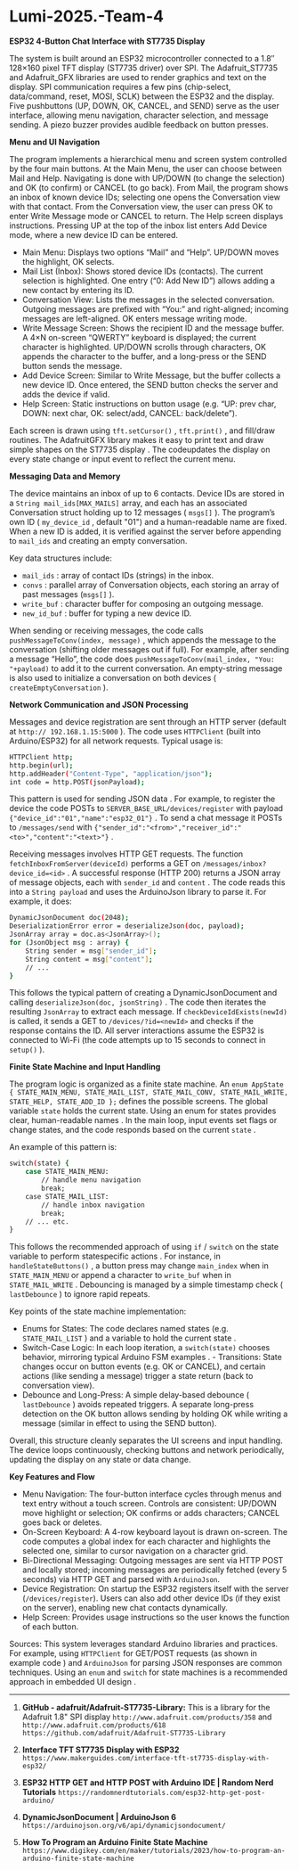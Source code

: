 # Lumi-2025.-Team-4
**ESP32 4-Button Chat Interface with ST7735 Display**

The system is built around an ESP32 microcontroller connected to a 1.8″ 128×160 pixel TFT display (ST7735 driver) over SPI. The Adafruit_ST7735 and Adafruit_GFX libraries are used to render graphics and text on the display. SPI communication requires a few pins (chip-select, data/command, reset, MOSI, SCLK) between the ESP32 and the display. Five pushbuttons (UP, DOWN, OK, CANCEL, and SEND) serve as the user interface, allowing menu navigation, character selection, and message sending. A piezo buzzer provides audible feedback on button presses.

**Menu and UI Navigation**

The program implements a hierarchical menu and screen system controlled by the four main buttons.
At the Main Menu, the user can choose between Mail and Help. Navigating is done with UP/DOWN (to
change the selection) and OK (to confirm) or CANCEL (to go back). From Mail, the program shows an
inbox of known device IDs; selecting one opens the Conversation view with that contact. From the
Conversation view, the user can press OK to enter Write Message mode or CANCEL to return. The Help
screen displays instructions. Pressing UP at the top of the inbox list enters Add Device mode, where a new device ID can be entered.

- Main Menu: Displays two options “Mail” and “Help”. UP/DOWN moves the highlight, OK selects.
- Mail List (Inbox): Shows stored device IDs (contacts). The current selection is highlighted. One entry (“0: Add New ID”) allows adding a new contact by entering its ID.
- Conversation View: Lists the messages in the selected conversation. Outgoing messages are prefixed with “You:” and right-aligned; incoming messages are left-aligned. OK enters message writing mode.
- Write Message Screen: Shows the recipient ID and the message buffer. A 4×N on-screen “QWERTY” keyboard is displayed; the current character is highlighted. UP/DOWN scrolls through characters, OK appends the character to the buffer, and a long-press or the SEND button sends the message.
- Add Device Screen: Similar to Write Message, but the buffer collects a new device ID. Once entered, the SEND button checks the server and adds the device if valid.
- Help Screen: Static instructions on button usage (e.g. “UP: prev char, DOWN: next char, OK: select/add, CANCEL: back/delete”).

Each screen is drawn using ` tft.setCursor() ` , ` tft.print() ` , and fill/draw routines. The AdafruitGFX library makes it easy to print text and draw simple shapes on the ST7735 display . The codeupdates the display on every state change or input event to reflect the current menu.


**Messaging Data and Memory**

The device maintains an inbox of up to 6 contacts. Device IDs are stored in a `String mail_ids[MAX_MAILS]` array, and each has an associated Conversation struct holding up to 12
messages ( `msgs[]` ). The program’s own ID ( `my_device_id` , default "01") and a human-readable
name are fixed. When a new ID is added, it is verified against the server before appending to
`mail_ids` and creating an empty conversation.

Key data structures include: 

- `mail_ids` : array of contact IDs (strings) in the inbox.
- `convs` : parallel array of Conversation objects, each storing an array of past messages (`msgs[]` ).
- `write_buf` : character buffer for composing an outgoing message.
- `new_id_buf` : buffer for typing a new device ID. 
    
When sending or receiving messages, the code calls `pushMessageToConv(index, message)` , which
appends the message to the conversation (shifting older messages out if full). For example, after
sending a message “Hello”, the code does `pushMessageToConv(mail_index, "You: "+payload)`
to add it to the current conversation. An empty-string message is also used to initialize a conversation on both devices ( `createEmptyConversation` ).

**Network Communication and JSON Processing**

Messages and device registration are sent through an HTTP server (default at `http://
192.168.1.15:5000` ). The code uses `HTTPClient` (built into Arduino/ESP32) for all network
requests. Typical usage is:

```bash
HTTPClient http;
http.begin(url);
http.addHeader("Content-Type", "application/json");
int code = http.POST(jsonPayload);
```

This pattern is used for sending JSON data . For example, to register the device the code POSTs to
`SERVER_BASE_URL/devices/register` with payload
`{"device_id":"01","name":"esp32_01"}` . To send a chat message it POSTs to
`/messages/send` with
`{"sender_id":"<from>","receiver_id":"<to>","content":"<text>"}` .

Receiving messages involves HTTP GET requests. The function `fetchInboxFromServer(deviceId)`
performs a GET on `/messages/inbox?device_id=<id>` . A successful response (HTTP 200) returns a
JSON array of message objects, each with `sender_id` and `content` . The code reads this into a
`String payload` and uses the ArduinoJson library to parse it. For example, it does:

```bash
DynamicJsonDocument doc(2048);
DeserializationError error = deserializeJson(doc, payload);
JsonArray array = doc.as<JsonArray>();
for (JsonObject msg : array) {
    String sender = msg["sender_id"];
    String content = msg["content"];
    // ...
}
```

This follows the typical pattern of creating a DynamicJsonDocument and calling
`deserializeJson(doc, jsonString)` . The code then iterates the resulting `JsonArray` to
extract each message.
If `checkDeviceIdExists(newId)` is called, it sends a GET to `/devices/?id=<newId>` and checks
if the response contains the ID. All server interactions assume the ESP32 is connected to Wi-Fi (the code attempts up to 15 seconds to connect in `setup()` ).

**Finite State Machine and Input Handling**

The program logic is organized as a finite state machine. An `enum AppState { STATE_MAIN_MENU,
STATE_MAIL_LIST, STATE_MAIL_CONV, STATE_MAIL_WRITE, STATE_HELP, STATE_ADD_ID };`
defines the possible screens. The global variable `state` holds the current state. Using an enum for states provides clear, human-readable names . In the main loop, input events set flags or change states, and the code responds based on the current `state` .

An example of this pattern is: 

```bash
switch(state) {
    case STATE_MAIN_MENU:
        // handle menu navigation
        break;
    case STATE_MAIL_LIST:
        // handle inbox navigation
        break;
    // ... etc.
}
```

This follows the recommended approach of using `if` / `switch` on the state variable to perform statespecific actions . For instance, in `handleStateButtons()` , a button press may change
`main_index` when in `STATE_MAIN_MENU` or append a character to `write_buf` when in
`STATE_MAIL_WRITE` . Debouncing is managed by a simple timestamp check ( `lastDebounce` ) to
ignore rapid repeats.


Key points of the state machine implementation: 
- Enums for States: The code declares named states
(e.g. `STATE_MAIL_LIST` ) and a variable to hold the current state .
- Switch-Case Logic: In each
loop iteration, a `switch(state)` chooses behavior, mirroring typical Arduino FSM examples . -
Transitions: State changes occur on button events (e.g. OK or CANCEL), and certain actions (like
sending a message) trigger a state return (back to conversation view).
- Debounce and Long-Press: A
simple delay-based debounce ( `lastDebounce` ) avoids repeated triggers. A separate long-press
detection on the OK button allows sending by holding OK while writing a message (similar in effect to using the SEND button).

Overall, this structure cleanly separates the UI screens and input handling. The device loops
continuously, checking buttons and network periodically, updating the display on any state or data
change.

**Key Features and Flow**

- Menu Navigation: The four-button interface cycles through menus and text entry without a touch screen. Controls are consistent: UP/DOWN move highlight or selection; OK confirms or adds characters; CANCEL goes back or deletes.
- On-Screen Keyboard: A 4-row keyboard layout is drawn on-screen. The code computes a global index for each character and highlights the selected one, similar to cursor navigation on a character grid.
- Bi-Directional Messaging: Outgoing messages are sent via HTTP POST and locally stored; incoming messages are periodically fetched (every 5 seconds) via HTTP GET and parsed with `ArduinoJson`.
- Device Registration: On startup the ESP32 registers itself with the server (`/devices/register`). Users can also add other device IDs (if they exist on the server), enabling new chat contacts dynamically.
- Help Screen: Provides usage instructions so the user knows the function of each button.

Sources: This system leverages standard Arduino libraries and practices. For example, using `HTTPClient` for GET/POST requests (as shown in example code ) and `ArduinoJson` for parsing JSON responses are common techniques. Using an `enum` and `switch` for state machines is a recommended approach in embedded UI design .

---

1.  **GitHub - adafruit/Adafruit-ST7735-Library:** This is a library for the Adafruit 1.8" SPI display `http://www.adafruit.com/products/358` and `http://www.adafruit.com/products/618`
    `https://github.com/adafruit/Adafruit-ST7735-Library`

2.  **Interface TFT ST7735 Display with ESP32**
    `https://www.makerguides.com/interface-tft-st7735-display-with-esp32/`

3.  **ESP32 HTTP GET and HTTP POST with Arduino IDE | Random Nerd Tutorials**
    `https://randomnerdtutorials.com/esp32-http-get-post-arduino/`

4.  **DynamicJsonDocument | ArduinoJson 6**
    `https://arduinojson.org/v6/api/dynamicjsondocument/`

5.  **How To Program an Arduino Finite State Machine**
    `https://www.digikey.com/en/maker/tutorials/2023/how-to-program-an-arduino-finite-state-machine`





